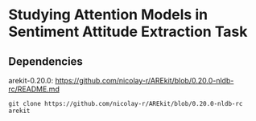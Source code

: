 # Studying Attention Models in Sentiment Attitude Extraction Task

## Dependencies 

arekit-0.20.0: https://github.com/nicolay-r/AREkit/blob/0.20.0-nldb-rc/README.md

```
git clone https://github.com/nicolay-r/AREkit/blob/0.20.0-nldb-rc arekit
```

